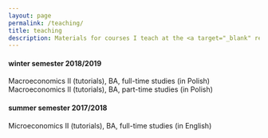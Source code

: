 ```yaml
---
layout: page
permalink: /teaching/
title: teaching
description: Materials for courses I teach at the <a target="_blank" rel="noopener noreferrer" href="http://www.sgh.waw.pl" title="SGH">SGH Warsaw School of Economics</a>.
---
```


<!--
{% for project in site.teaching %}

{% if project.redirect %}
<div class="project">
    <div class="thumbnail">
        <a href="{{ project.redirect }}" target="_blank">
        {% if project.img %}
        <img class="thumbnail" src="{{ project.img | prepend: site.baseurl | prepend: site.url }}"/>
        {% else %}
        <div class="thumbnail blankbox"></div>
        {% endif %}    
        <span>
            <h1>{{ project.title }}</h1>
            <br/>
            <p>{{ project.description }}</p>
        </span>
        </a>
    </div>
</div>
{% else %}

<div class="project ">
    <div class="thumbnail">
        <a href="{{ project.url | prepend: site.baseurl | prepend: site.url }}">
        {% if project.img %}
        <img class="thumbnail" src="{{ project.img | prepend: site.baseurl | prepend: site.url }}"/>
        {% else %}
        <div class="thumbnail blankbox"></div>
        {% endif %}    
        <span>
            <h1>{{ project.title }}</h1>
            <br/>
            <p>{{ project.description }}</p>
        </span>
        </a>
    </div>
</div>

{% endif %}

{% endfor %}


<br/>

<br/><br/><br/><br/><br/><br/><br/><br/>
-->

#### **winter semester 2018/2019**
<i class="fas fa-book"></i> Macroeconomics II (tutorials), BA, full-time studies (in Polish)    
<i class="fas fa-book"></i> Macroeconomics II (tutorials), BA, part-time studies (in Polish)


#### **summer semester 2017/2018**

<i class="fas fa-book"></i> Microeconomics II (tutorials), BA, full-time studies (in English)
